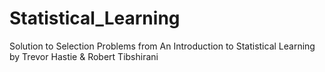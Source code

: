 # Statistical_Learning
Solution to Selection Problems from An Introduction to Statistical Learning by Trevor Hastie &amp; Robert Tibshirani

